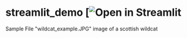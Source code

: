 # streamlit_demo [![Open in Streamlit]((https://static.streamlit.io/badges/streamlit_badge_black_white.svg)]([https://share.streamlit.io/bensimms1/CWS_Course_Wildcat_Classifier.py](https://appwildcatexample-wmocv35yf4gfsvwzrj5rlx.streamlit.app/)))

Sample File "wildcat_example.JPG" image of a scottish wildcat
